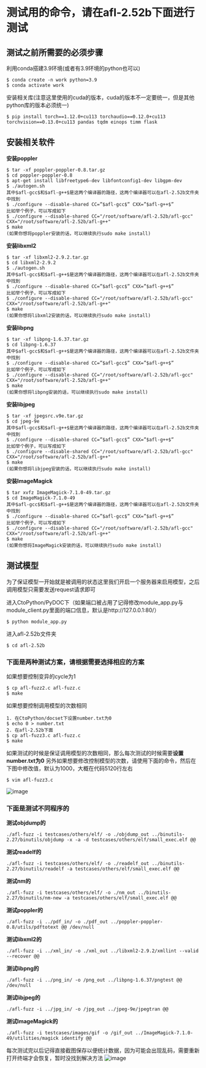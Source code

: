 # 测试用的命令，请在afl-2.52b下面进行测试
## 测试之前所需要的必须步骤

利用conda搭建3.9环境(或者有3.9环境的python也可以)
```
$ conda create -n work python=3.9
$ conda activate work
```
安装相关库(注意这里使用的cuda的版本，cuda的版本不一定要统一，但是其他python库的版本必须统一)
```
$ pip install torch==1.12.0+cu113 torchaudio==0.12.0+cu113 torchvision==0.13.0+cu113 pandas tqdm einops timm flask 
```
## 安装相关软件

**安装poppler**

~~~
$ tar -xf poppler-poppler-0.8.tar.gz
$ cd poppler-poppler-0.8
$ apt-get install libfreetype6-dev libfontconfig1-dev libgpm-dev
$ ./autogen.sh
其中$afl-gcc$和$afl-g++$是这两个编译器的路径，这两个编译器可以在afl-2.52b文件夹中找到
$ ./configure --disable-shared CC=”$afl-gcc$” CXX=”$afl-g++$”
比如举个例子，可以写成如下
$ ./configure --disable-shared CC="/root/software/afl-2.52b/afl-gcc" CXX="/root/software/afl-2.52b/afl-g++"
$ make
(如果你想将poppler安装的话，可以继续执行sudo make install)
~~~

**安装libxml2**

~~~
$ tar -xf libxml2-2.9.2.tar.gz
$ cd libxml2-2.9.2
$ ./autogen.sh
其中$afl-gcc$和$afl-g++$是这两个编译器的路径，这两个编译器可以在afl-2.52b文件夹中找到
$ ./configure --disable-shared CC=”$afl-gcc$” CXX=”$afl-g++$”
比如举个例子，可以写成如下
$ ./configure --disable-shared CC="/root/software/afl-2.52b/afl-gcc" CXX="/root/software/afl-2.52b/afl-g++"
$ make
(如果你想将libxml2安装的话，可以继续执行sudo make install)
~~~

**安装libpng**

~~~
$ tar -xf libpng-1.6.37.tar.gz
$ cd libpng-1.6.37
其中$afl-gcc$和$afl-g++$是这两个编译器的路径，这两个编译器可以在afl-2.52b文件夹中找到
$ ./configure --disable-shared CC=”$afl-gcc$” CXX=”$afl-g++$”
比如举个例子，可以写成如下
$ ./configure --disable-shared CC="/root/software/afl-2.52b/afl-gcc" CXX="/root/software/afl-2.52b/afl-g++" 
$ make
(如果你想将libpng安装的话，可以继续执行sudo make install)
~~~

**安装libjpeg**

~~~
$ tar -xf jpegsrc.v9e.tar.gz
$ cd jpeg-9e
其中$afl-gcc$和$afl-g++$是这两个编译器的路径，这两个编译器可以在afl-2.52b文件夹中找到
$ ./configure --disable-shared CC=”$afl-gcc$” CXX=”$afl-g++$”
比如举个例子，可以写成如下
$ ./configure --disable-shared CC="/root/software/afl-2.52b/afl-gcc" CXX="/root/software/afl-2.52b/afl-g++" 
$ make
(如果你想将libjpeg安装的话，可以继续执行sudo make install)
~~~

**安装ImageMagick**

~~~
$ tar xvfz ImageMagick-7.1.0-49.tar.gz
$ cd ImageMagick-7.1.0-49
其中$afl-gcc$和$afl-g++$是这两个编译器的路径，这两个编译器可以在afl-2.52b文件夹中找到
$ ./configure --disable-shared CC=”$afl-gcc$” CXX=”$afl-g++$”
比如举个例子，可以写成如下
$ ./configure --disable-shared CC="/root/software/afl-2.52b/afl-gcc" CXX="/root/software/afl-2.52b/afl-g++" 
$ make
(如果你想将ImageMagick安装的话，可以继续执行sudo make install)
~~~



## 测试模型

为了保证模型一开始就是被调用的状态这里我们开启一个服务器来启用模型，之后调用模型只需要发送request请求即可

进入CtoPython/PyDOC下（如果端口被占用了记得修改module_app.py与module_client.py里面的端口信息，默认是http://127.0.0.1:80/）

```
$ python module_app.py
```

进入afl-2.52b文件夹

```
$ cd afl-2.52b
```
### 下面是两种测试方案，请根据需要选择相应的方案

如果想要控制变异的cycle为1

```
$ cp afl-fuzz2.c afl-fuzz.c
$ make 
```
如果想要控制调用模型的次数相同
```
1. 在CtoPython/docset下设置number.txt为0
$ echo 0 > number.txt
2. 在afl-2.52b下面
$ cp afl-fuzz3.c afl-fuzz.c
$ make 
```
如果测试的时候是保证调用模型的次数相同，那么每次测试的时候需要**设置number.txt为0**
另外如果想要修改控制模型的次数，请使用下面的命令，然后在下图中修改值，默认为1000，大概在代码5120行左右
```
$ vim afl-fuzz3.c
```
![image](https://github.com/CSJianYang/Multilingual-Multimodal-NLP/assets/77664227/00eeca71-d3ed-4ac3-9cf9-489f82cd1864)

### 下面是测试不同程序的

**测试objdump的**

~~~
./afl-fuzz -i testcases/others/elf/ -o ./objdump_out ../binutils-2.27/binutils/objdump -x -a -d testcases/others/elf/small_exec.elf @@
~~~

**测试readelf的**

~~~
./afl-fuzz -i testcases/others/elf/ -o ./readelf_out ../binutils-2.27/binutils/readelf -a testcases/others/elf/small_exec.elf @@
~~~

**测试nm的**

~~~
./afl-fuzz -i testcases/others/elf/ -o ./nm_out ../binutils-2.27/binutils/nm-new -a testcases/others/elf/small_exec.elf @@
~~~

**测试poppler的**

~~~
./afl-fuzz -i ../pdf_in/ -o ./pdf_out ../poppler-poppler-0.8/utils/pdftotext @@ /dev/null
~~~

**测试libxml2的**

~~~
./afl-fuzz -i ../xml_in/ -o ./xml_out ../libxml2-2.9.2/xmllint --valid --recover @@
~~~

**测试libpng的**

~~~
./afl-fuzz -i ../png_in/ -o /png_out ../libpng-1.6.37/pngtest @@ /dev/null
~~~

**测试libjpeg的**

~~~
./afl-fuzz -i ../jpg_in/ -o /jpg_out ../jpeg-9e/jpegtran @@
~~~

**测试ImageMagick的**

~~~
./afl-fuzz -i testcases/images/gif -o /gif_out ../ImageMagick-7.1.0-49/utilities/magick identify @@
~~~

每次测试完以后记得直接截图保存以便统计数据，因为可能会出现乱码，需要重新打开终端才会恢复，暂时没找到解决方法
![image](https://github.com/CSJianYang/Multilingual-Multimodal-NLP/assets/77664227/f44c2fad-7bee-402d-ab74-818afa68787b)

